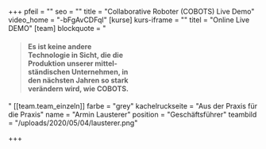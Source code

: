 +++
pfeil = ""
seo = ""
title = "Collaborative Roboter (COBOTS) Live Demo"
video_home = "-bFgAvCDFqI"
[kurse]
kurs-iframe = ""
titel = "Online Live DEMO"
[team]
blockquote = "<blockquote><h4>Es ist keine andere<br>Technologie in Sicht, die die<br>Produktion unserer mittel-<br>ständischen Unternehmen, in<br>den nächsten Jahren so stark<br>verändern wird, wie COBOTS.</h4></blockquote>"
[[team.team_einzeln]]
farbe = "grey"
kachelruckseite = "Aus der Praxis für die Praxis"
name = "Armin Lausterer"
position = "Geschäftsführer"
teambild = "/uploads/2020/05/04/lausterer.png"

+++
